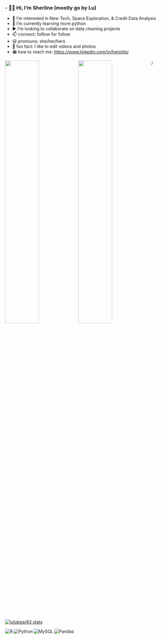 ### - 👋🏾 Hi, I’m Sherline (mostly go by Lu)
- 👀 I’m interested in New Tech, Space Exploration, & Credit Data Analysis
- 🌱 I’m currently learning more python
- ▶ I’m looking to collaborate on data cleaning projects
- 📫 connect: folllow for follow
- 😃 pronouns: she/her/hers
- 🎥 fun fact: I like to edit videos and photos
- 📻 how to reach me: https://www.linkedin.com/in/herolds/

<img align="left" width="47%" src="https://github-readme-stats.vercel.app/api?username=lulubear83&theme=vision-friendly-radical&show_icons=true" /> 

<img align="left" width="47%" src="https://github-readme-stats.vercel.app/api/top-langs/?username=lulubear83&layout=compact)](https://github.com/anuraghazra/github-readme-stats" >/ [![lulubear83 stats](https://github-readme-stats.vercel.app/api/wakatime?username=willianrod)](https://github.com/anuraghazra/github-readme-stats) 

<img align="left" alt="R" src="https://img.shields.io/badge/r-%23276DC3.svg?style=for-the-badge&logo=r&logoColor=white"> 

<img align="left" alt="Python" src="https://img.shields.io/badge/python-3670A0?style=for-the-badge&logo=python&logoColor=ffdd54"> 

<img align="left" alt="MySQL" src="https://img.shields.io/badge/mysql-%2300f.svg?style=for-the-badge&logo=mysql&logoColor=white)"> ![Pandas](https://img.shields.io/badge/pandas-%23150458.svg?style=for-the-badge&logo=pandas&logoColor=white) 



<!---
lullubear83/lulubear83 is a ✨ special ✨ repository because its `README.md` (this file) appears on your GitHub profile.
You can click the Preview link to take a look at your changes.
--->
